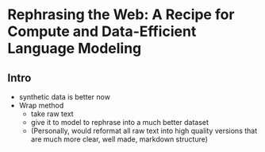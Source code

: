 # Rephrasing the Web: A Recipe for Compute and Data-Efficient Language Modeling

## Intro
 - synthetic data is better now
 - Wrap method
    - take raw text
    - give it to model to rephrase into a much better dataset
    - (Personally, would reformat all raw text into high quality versions that are much more clear, well made, markdown structure)
